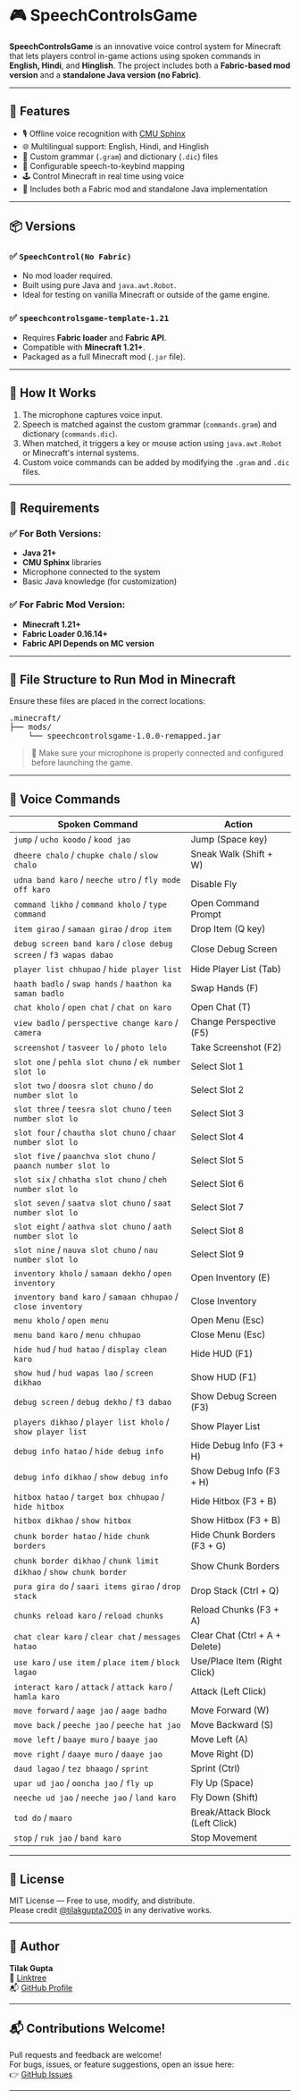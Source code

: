 # 🎮 SpeechControlsGame

**SpeechControlsGame** is an innovative voice control system for Minecraft that lets players control in-game actions using spoken commands in **English, Hindi**, and **Hinglish**. The project includes both a **Fabric-based mod version** and a **standalone Java version (no Fabric)**.

---

## 🚀 Features

- 🎙️ Offline voice recognition with [CMU Sphinx](https://cmusphinx.github.io/)
- 🌐 Multilingual support: English, Hindi, and Hinglish
- 🧠 Custom grammar (`.gram`) and dictionary (`.dic`) files
- 🔧 Configurable speech-to-keybind mapping
- 🕹️ Control Minecraft in real time using voice
- 🧩 Includes both a Fabric mod and standalone Java implementation

---

## 📦 Versions

### ✅ `SpeechControl(No Fabric)`
- No mod loader required.
- Built using pure Java and `java.awt.Robot`.
- Ideal for testing on vanilla Minecraft or outside of the game engine.

### ✅ `speechcontrolsgame-template-1.21`
- Requires **Fabric loader** and **Fabric API**.
- Compatible with **Minecraft 1.21+**.
- Packaged as a full Minecraft mod (`.jar` file).

---

## 🧪 How It Works

1. The microphone captures voice input.
2. Speech is matched against the custom grammar (`commands.gram`) and dictionary (`commands.dic`).
3. When matched, it triggers a key or mouse action using `java.awt.Robot` or Minecraft's internal systems.
4. Custom voice commands can be added by modifying the `.gram` and `.dic` files.

---

## 🧰 Requirements

### ✅ For Both Versions:
- **Java 21+**
- **CMU Sphinx** libraries
- Microphone connected to the system
- Basic Java knowledge (for customization)

### ✅ For Fabric Mod Version:
- **Minecraft 1.21+**
- **Fabric Loader 0.16.14+**
- **Fabric API Depends on MC version**

---

## 📂 File Structure to Run Mod in Minecraft

Ensure these files are placed in the correct locations:

<pre>.minecraft/
├── mods/ 
    └── speechcontrolsgame-1.0.0-remapped.jar
</pre>
    
> 🎤 Make sure your microphone is properly connected and configured before launching the game.

---

## 🧠 Voice Commands

| Spoken Command                                                     | Action                          |
| ------------------------------------------------------------------ | ------------------------------- |
| `jump` / `ucho koodo` / `kood jao`                                 | Jump (Space key)                |
| `dheere chalo` / `chupke chalo` / `slow chalo`                     | Sneak Walk (Shift + W)          |
| `udna band karo` / `neeche utro` / `fly mode off karo`             | Disable Fly                     |
| `command likho` / `command kholo` / `type command`                 | Open Command Prompt             |
| `item girao` / `samaan girao` / `drop item`                        | Drop Item (Q key)               |
| `debug screen band karo` / `close debug screen` / `f3 wapas dabao` | Close Debug Screen              |
| `player list chhupao` / `hide player list`                         | Hide Player List (Tab)          |
| `haath badlo` / `swap hands` / `haathon ka saman badlo`            | Swap Hands (F)                  |
| `chat kholo` / `open chat` / `chat on karo`                        | Open Chat (T)                   |
| `view badlo` / `perspective change karo` / `camera`                | Change Perspective (F5)         |
| `screenshot` / `tasveer lo` / `photo lelo`                         | Take Screenshot (F2)            |
| `slot one` / `pehla slot chuno` / `ek number slot lo`              | Select Slot 1                   |
| `slot two` / `doosra slot chuno` / `do number slot lo`             | Select Slot 2                   |
| `slot three` / `teesra slot chuno` / `teen number slot lo`         | Select Slot 3                   |
| `slot four` / `chautha slot chuno` / `chaar number slot lo`        | Select Slot 4                   |
| `slot five` / `paanchva slot chuno` / `paanch number slot lo`      | Select Slot 5                   |
| `slot six` / `chhatha slot chuno` / `cheh number slot lo`          | Select Slot 6                   |
| `slot seven` / `saatva slot chuno` / `saat number slot lo`         | Select Slot 7                   |
| `slot eight` / `aathva slot chuno` / `aath number slot lo`         | Select Slot 8                   |
| `slot nine` / `nauva slot chuno` / `nau number slot lo`            | Select Slot 9                   |
| `inventory kholo` / `samaan dekho` / `open inventory`              | Open Inventory (E)              |
| `inventory band karo` / `samaan chhupao` / `close inventory`       | Close Inventory                 |
| `menu kholo` / `open menu`                                         | Open Menu (Esc)                 |
| `menu band karo` / `menu chhupao`                                  | Close Menu (Esc)                |
| `hide hud` / `hud hatao` / `display clean karo`                    | Hide HUD (F1)                   |
| `show hud` / `hud wapas lao` / `screen dikhao`                     | Show HUD (F1)                   |
| `debug screen` / `debug dekho` / `f3 dabao`                        | Show Debug Screen (F3)          |
| `players dikhao` / `player list kholo` / `show player list`        | Show Player List                |
| `debug info hatao` / `hide debug info`                             | Hide Debug Info (F3 + H)        |
| `debug info dikhao` / `show debug info`                            | Show Debug Info (F3 + H)        |
| `hitbox hatao` / `target box chhupao` / `hide hitbox`              | Hide Hitbox (F3 + B)            |
| `hitbox dikhao` / `show hitbox`                                    | Show Hitbox (F3 + B)            |
| `chunk border hatao` / `hide chunk borders`                        | Hide Chunk Borders (F3 + G)     |
| `chunk border dikhao` / `chunk limit dikhao` / `show chunk border` | Show Chunk Borders              |
| `pura gira do` / `saari items girao` / `drop stack`                | Drop Stack (Ctrl + Q)           |
| `chunks reload karo` / `reload chunks`                             | Reload Chunks (F3 + A)          |
| `chat clear karo` / `clear chat` / `messages hatao`                | Clear Chat (Ctrl + A + Delete)  |
| `use karo` / `use item` / `place item` / `block lagao`             | Use/Place Item (Right Click)    |
| `interact karo` / `attack` / `attack karo` / `hamla karo`          | Attack (Left Click)             |
| `move forward` / `aage jao` / `aage badho`                         | Move Forward (W)                |
| `move back` / `peeche jao` / `peeche hat jao`                      | Move Backward (S)               |
| `move left` / `baaye muro` / `baaye jao`                           | Move Left (A)                   |
| `move right` / `daaye muro` / `daaye jao`                          | Move Right (D)                  |
| `daud lagao` / `tez bhaago` / `sprint`                             | Sprint (Ctrl)                   |
| `upar ud jao` / `ooncha jao` / `fly up`                            | Fly Up (Space)                  |
| `neeche ud jao` / `neeche jao` / `land karo`                       | Fly Down (Shift)                |
| `tod do` / `maaro`                                                 | Break/Attack Block (Left Click) |
| `stop` / `ruk jao` / `band karo`                                   | Stop Movement                   |


---

## 📄 License

MIT License — Free to use, modify, and distribute.  
Please credit [@tilakgupta2005](https://github.com/tilakgupta2005) in any derivative works.

---

## 👤 Author

**Tilak Gupta**  
🔗 [Linktree](https://linktr.ee/tilakgupta2005)  
📬 [GitHub Profile](https://github.com/tilakgupta2005)

---

## 📬 Contributions Welcome!

Pull requests and feedback are welcome!  
For bugs, issues, or feature suggestions, open an issue here:  
👉 [GitHub Issues](https://github.com/tilakgupta2005/SpeechControlsGame/issues)

---


